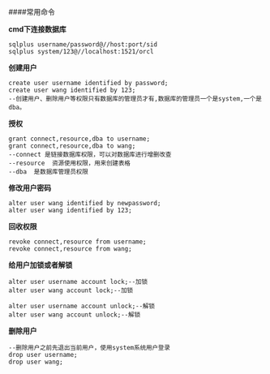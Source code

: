 ####常用命令

**cmd下连接数据库**
~~~
sqlplus username/password@//host:port/sid 
sqlplus system/123@//localhost:1521/orcl
~~~

**创建用户**
~~~
create user username identified by password;
create user wang identified by 123;
--创建用户、删除用户等权限只有数据库的管理员才有,数据库的管理员一个是system,一个是dba。
~~~

**授权**
~~~
grant connect,resource,dba to username;
grant connect,resource,dba to wang;
--connect 是链接数据库权限，可以对数据库进行增删改查
--resource  资源使用权限，用来创建表格
--dba  是数据库管理员权限
~~~

**修改用户密码**
~~~
alter user wang identified by newpassword;
alter user wang identified by 123;
~~~

**回收权限**
~~~
revoke connect,resource from username;
revoke connect,resource from wang;
~~~

**给用户加锁或者解锁**
~~~
alter user username account lock;--加锁
alter user wang account lock;--加锁

alter user username account unlock;--解锁
alter user wang account unlock;--解锁
~~~

**删除用户**
~~~
--删除用户之前先退出当前用户，使用system系统用户登录
drop user username;
drop user wang;
~~~
